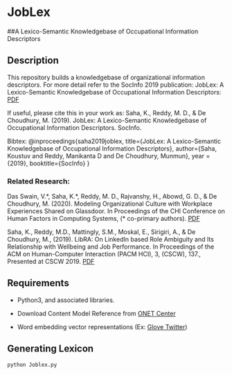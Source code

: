 # JobLex
##A Lexico-Semantic Knowledgebase of Occupational Information Descriptors

## Description
This repository builds a knowledgebase of organizational information descriptors.
For more detail refer to the SocInfo 2019 publication: 
JobLex: A Lexico-Semantic Knowledgebase of Occupational Information Descriptors: [PDF](https://smartech.gatech.edu/handle/1853/61818)

If useful, please cite this in your work as: 
Saha, K., Reddy, M. D., & De Choudhury, M. (2019). JobLex: A Lexico-Semantic Knowledgebase of Occupational Information Descriptors. SocInfo.

Bibtex: 
@inproceedings{saha2019joblex,
  title={JobLex: A Lexico-Semantic Knowledgebase of Occupational Information Descriptors},
  author={Saha, Koustuv and Reddy, Manikanta D and De Choudhury, Munmun},
  year = {2019},
  booktitle={SocInfo}
}

### Related Research:
Das Swain, V.\*, Saha, K.\*, Reddy, M. D., Rajvanshy, H., Abowd, G. D., & De Choudhury, M. (2020). Modeling Organizational Culture with Workplace Experiences Shared on Glassdoor. In Proceedings of the CHI Conference on Human Factors in Computing Systems, (* co-primary authors). [PDF](https://koustuv.com/papers/CHI20_OrganizationalCulture.pdf)

Saha, K., Reddy, M.D., Mattingly, S.M., Moskal, E., Sirigiri, A., & De Choudhury, M., (2019). LibRA: On LinkedIn based Role Ambiguity and Its Relationship with Wellbeing and Job Performance. In Proceedings of the ACM on Human-Computer Interaction (PACM HCI), 3, (CSCW), 137., Presented at CSCW 2019. [PDF](https://koustuv.com/papers/CSCW19_LibRA.pdf)

## Requirements

+ Python3, and associated libraries.

+ Download Content Model Reference from [ONET Center](https://www.onetcenter.org/database.html#individual-files)

+ Word embedding vector representations (Ex: [Glove Twitter](https://nlp.stanford.edu/projects/glove/))

## Generating Lexicon

    python Joblex.py

